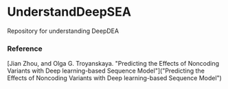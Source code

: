 # UnderstandDeepSEA
Repository for understanding DeepDEA 


### Reference

[Jian Zhou, and Olga G. Troyanskaya. "Predicting the Effects of Noncoding Variants with Deep learning-based Sequence Model"]("Predicting the Effects of Noncoding Variants with Deep learning-based Sequence Model")
